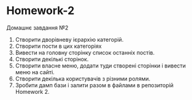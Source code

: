 Homework-2
==========
Домашнє завдання №2
1. Створити дворівневу ієрархію категорій.
2. Створити пости в цих категоріях
3. Вивести на головну сторінку список останніх постів.
4. Створити декількі сторінок.
5. Створити власне меню, додати туди створені сторінки і вивести меню на сайті.
6. Створити декілька користувачів з різними ролями.
7. Зробити дамп бази і залити разом в файлами в репозиторій Homework 2.
